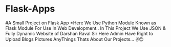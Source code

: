 # Flask-Apps
#A Small Project on Flask App
*Here We Use Python Module Known as Flask Module For Use In Web Development.. 
In This Project We Use JSON & Fully Dynamic Website of Darshan Raval Sir Here Admin Have Right to Upload Blogs Pictures AnyThings Thats About Our Projects... ✌😉

